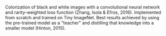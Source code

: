 Colorization of black and white images with a convolutional neural network and rarity-weighted loss function (Zhang, Isola & Efros, 2016). Implemented from scratch and trained on Tiny ImageNet. Best results achieved by using the pre-trained model as a "teacher" and distilling that knowledge into a smaller model (Hinton, 2015). 

